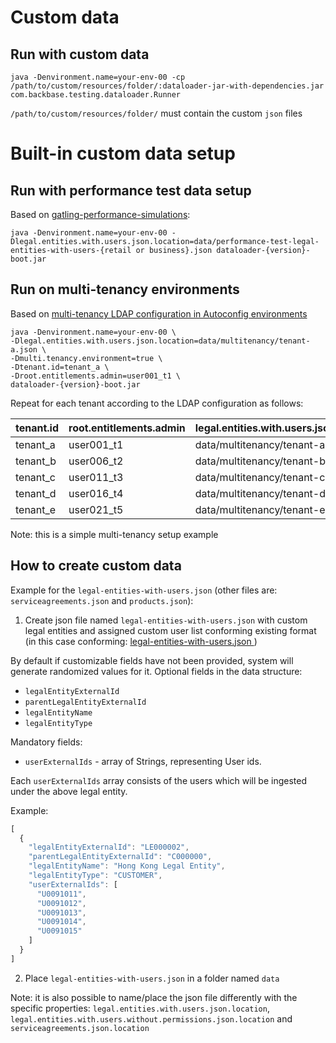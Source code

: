 # Custom data

## Run with custom data
```
java -Denvironment.name=your-env-00 -cp /path/to/custom/resources/folder/:dataloader-jar-with-dependencies.jar com.backbase.testing.dataloader.Runner
```
`/path/to/custom/resources/folder/` must contain the custom `json` files

# Built-in custom data setup
## Run with performance test data setup
Based on [gatling-performance-simulations](https://stash.backbase.com/projects/CT/repos/gatling-performance-simulations/browse):
```
java -Denvironment.name=your-env-00 -Dlegal.entities.with.users.json.location=data/performance-test-legal-entities-with-users-{retail or business}.json dataloader-{version}-boot.jar
```

## Run on multi-tenancy environments
Based on [multi-tenancy LDAP configuration in Autoconfig environments](https://stash.backbase.com/projects/ANSIBLE/repos/cxp6-v2/browse/files/multitenancy.ldif)

```
java -Denvironment.name=your-env-00 \
-Dlegal.entities.with.users.json.location=data/multitenancy/tenant-a.json \
-Dmulti.tenancy.environment=true \
-Dtenant.id=tenant_a \
-Droot.entitlements.admin=user001_t1 \
dataloader-{version}-boot.jar
```

Repeat for each tenant according to the LDAP configuration as follows:

| tenant.id | root.entitlements.admin | legal.entities.with.users.json.location |
|-----------|-------------------------|-----------------------------------------|
| tenant_a  | user001_t1              | data/multitenancy/tenant-a.json         |
| tenant_b  | user006_t2              | data/multitenancy/tenant-b.json         |
| tenant_c  | user011_t3              | data/multitenancy/tenant-c.json         |
| tenant_d  | user016_t4              | data/multitenancy/tenant-d.json         |
| tenant_e  | user021_t5              | data/multitenancy/tenant-e.json         |

Note: this is a simple multi-tenancy setup example

## How to create custom data
Example for the `legal-entities-with-users.json` (other files are: `serviceagreements.json` and `products.json`):

1. Create json file named `legal-entities-with-users.json` with custom legal entities and assigned custom user list conforming existing format (in this case conforming: [legal-entities-with-users.json ](src/main/resources/data/legal-entities-with-users.json ))

By default if customizable fields have not been provided, system will generate randomized values for it.
Optional fields in the data structure:
- `legalEntityExternalId`
- `parentLegalEntityExternalId`
- `legalEntityName`
- `legalEntityType`

Mandatory fields:
- `userExternalIds` - array of Strings, representing User ids.

Each `userExternalIds` array consists of the users which will be ingested under the above legal entity.

Example:
```javascript
[
  {
    "legalEntityExternalId": "LE000002",
    "parentLegalEntityExternalId": "C000000",
    "legalEntityName": "Hong Kong Legal Entity",
    "legalEntityType": "CUSTOMER",
    "userExternalIds": [
      "U0091011",
      "U0091012",
      "U0091013",
      "U0091014",
      "U0091015"
    ]
  }
]
```
2. Place `legal-entities-with-users.json` in a folder named `data`

Note: it is also possible to name/place the json file differently with the specific properties: `legal.entities.with.users.json.location`, `legal.entities.with.users.without.permissions.json.location` and `serviceagreements.json.location`
